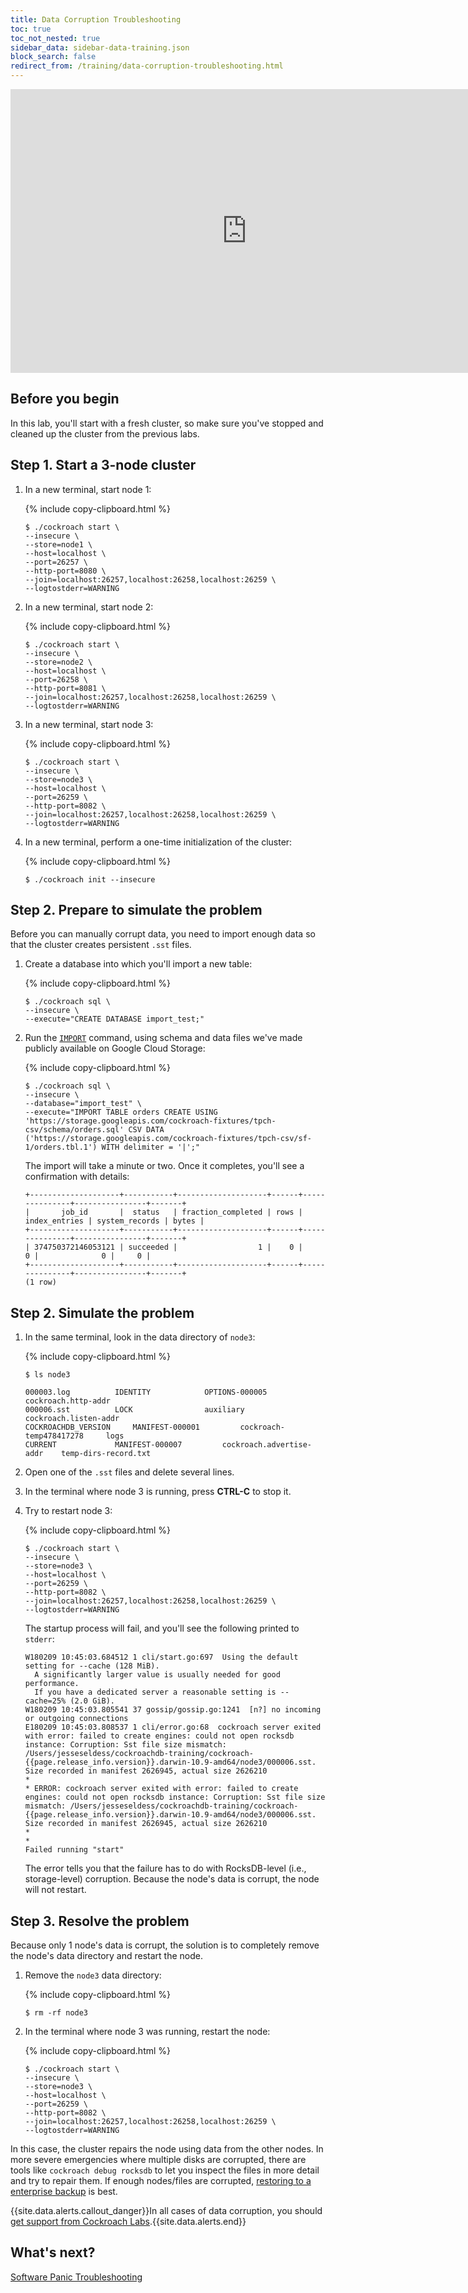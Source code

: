 ```yaml
---
title: Data Corruption Troubleshooting
toc: true
toc_not_nested: true
sidebar_data: sidebar-data-training.json
block_search: false
redirect_from: /training/data-corruption-troubleshooting.html
---
```


<iframe src="https://docs.google.com/presentation/d/e/2PACX-1vQuOKrRv9JEUuEnbvs-_YY8rRaDIzxkaH6G54lOWba3DvCwZCfEl-Vq9842__lPPRL6IdOh86plx8hs/embed?start=false&loop=false" frameborder="0" width="756" height="454" allowfullscreen="true" mozallowfullscreen="true" webkitallowfullscreen="true"></iframe>

<style>
  #toc ul:before {
    content: "Hands-on Lab"
  }
</style>

## Before you begin

In this lab, you'll start with a fresh cluster, so make sure you've stopped and cleaned up the cluster from the previous labs.

## Step 1. Start a 3-node cluster

1. In a new terminal, start node 1:

    {% include copy-clipboard.html %}
    ~~~ shell
    $ ./cockroach start \
    --insecure \
    --store=node1 \
    --host=localhost \
    --port=26257 \
    --http-port=8080 \
    --join=localhost:26257,localhost:26258,localhost:26259 \
    --logtostderr=WARNING
    ~~~~

2. In a new terminal, start node 2:

    {% include copy-clipboard.html %}
    ~~~ shell
    $ ./cockroach start \
    --insecure \
    --store=node2 \
    --host=localhost \
    --port=26258 \
    --http-port=8081 \
    --join=localhost:26257,localhost:26258,localhost:26259 \
    --logtostderr=WARNING
    ~~~

3. In a new terminal, start node 3:

    {% include copy-clipboard.html %}
    ~~~ shell
    $ ./cockroach start \
    --insecure \
    --store=node3 \
    --host=localhost \
    --port=26259 \
    --http-port=8082 \
    --join=localhost:26257,localhost:26258,localhost:26259 \
    --logtostderr=WARNING
    ~~~

4. In a new terminal, perform a one-time initialization of the cluster:

    {% include copy-clipboard.html %}
    ~~~ shell
    $ ./cockroach init --insecure
    ~~~

## Step 2. Prepare to simulate the problem

Before you can manually corrupt data, you need to import enough data so that the cluster creates persistent `.sst` files.

1. Create a database into which you'll import a new table:

    {% include copy-clipboard.html %}
    ~~~ shell
    $ ./cockroach sql \
    --insecure \
    --execute="CREATE DATABASE import_test;"
    ~~~

2. Run the [`IMPORT`](../import.html) command, using schema and data files we've made publicly available on Google Cloud Storage:

    {% include copy-clipboard.html %}
    ~~~ shell
    $ ./cockroach sql \
    --insecure \
    --database="import_test" \
    --execute="IMPORT TABLE orders CREATE USING 'https://storage.googleapis.com/cockroach-fixtures/tpch-csv/schema/orders.sql' CSV DATA ('https://storage.googleapis.com/cockroach-fixtures/tpch-csv/sf-1/orders.tbl.1') WITH delimiter = '|';"
    ~~~

    The import will take a minute or two. Once it completes, you'll see a confirmation with details:

    ~~~
    +--------------------+-----------+--------------------+------+---------------+----------------+-------+
    |       job_id       |  status   | fraction_completed | rows | index_entries | system_records | bytes |
    +--------------------+-----------+--------------------+------+---------------+----------------+-------+
    | 374750372146053121 | succeeded |                  1 |    0 |             0 |              0 |     0 |
    +--------------------+-----------+--------------------+------+---------------+----------------+-------+
    (1 row)
    ~~~

## Step 2. Simulate the problem

1. In the same terminal, look in the data directory of `node3`:

    {% include copy-clipboard.html %}
    ~~~ shell
    $ ls node3
    ~~~

    ~~~
    000003.log			IDENTITY			OPTIONS-000005			cockroach.http-addr
    000006.sst			LOCK				auxiliary			cockroach.listen-addr
    COCKROACHDB_VERSION		MANIFEST-000001			cockroach-temp478417278		logs
    CURRENT				MANIFEST-000007			cockroach.advertise-addr	temp-dirs-record.txt
    ~~~

2. Open one of the `.sst` files and delete several lines.

3. In the terminal where node 3 is running, press **CTRL-C** to stop it.

4. Try to restart node 3:

    {% include copy-clipboard.html %}
    ~~~ shell
    $ ./cockroach start \
    --insecure \
    --store=node3 \
    --host=localhost \
    --port=26259 \
    --http-port=8082 \
    --join=localhost:26257,localhost:26258,localhost:26259 \
    --logtostderr=WARNING
    ~~~

    The startup process will fail, and you'll see the following printed to `stderr`:

    ~~~
    W180209 10:45:03.684512 1 cli/start.go:697  Using the default setting for --cache (128 MiB).
      A significantly larger value is usually needed for good performance.
      If you have a dedicated server a reasonable setting is --cache=25% (2.0 GiB).
    W180209 10:45:03.805541 37 gossip/gossip.go:1241  [n?] no incoming or outgoing connections
    E180209 10:45:03.808537 1 cli/error.go:68  cockroach server exited with error: failed to create engines: could not open rocksdb instance: Corruption: Sst file size mismatch: /Users/jesseseldess/cockroachdb-training/cockroach-{{page.release_info.version}}.darwin-10.9-amd64/node3/000006.sst. Size recorded in manifest 2626945, actual size 2626210
    *
    * ERROR: cockroach server exited with error: failed to create engines: could not open rocksdb instance: Corruption: Sst file size mismatch: /Users/jesseseldess/cockroachdb-training/cockroach-{{page.release_info.version}}.darwin-10.9-amd64/node3/000006.sst. Size recorded in manifest 2626945, actual size 2626210
    *
    *
    Failed running "start"
    ~~~

    The error tells you that the failure has to do with RocksDB-level (i.e., storage-level) corruption. Because the node's data is corrupt, the node will not restart.

## Step 3. Resolve the problem

Because only 1 node's data is corrupt, the solution is to completely remove the node's data directory and restart the node.

1. Remove the `node3` data directory:

    {% include copy-clipboard.html %}
    ~~~ shell
    $ rm -rf node3
    ~~~

2. In the terminal where node 3 was running, restart the node:

    {% include copy-clipboard.html %}
    ~~~ shell
    $ ./cockroach start \
    --insecure \
    --store=node3 \
    --host=localhost \
    --port=26259 \
    --http-port=8082 \
    --join=localhost:26257,localhost:26258,localhost:26259 \
    --logtostderr=WARNING
    ~~~

In this case, the cluster repairs the node using data from the other nodes. In more severe emergencies where multiple disks are corrupted, there are tools like `cockroach debug rocksdb` to let you inspect the files in more detail and try to repair them. If enough nodes/files are corrupted, [restoring to a enterprise backup](../restore.html) is best.

{{site.data.alerts.callout_danger}}In all cases of data corruption, you should <a href="how-to-get-support.html">get support from Cockroach Labs</a>.{{site.data.alerts.end}}

## What's next?

[Software Panic Troubleshooting](software-panic-troubleshooting.html)
